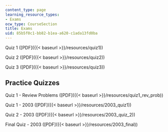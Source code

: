 ```yaml
---
content_type: page
learning_resource_types:
- Exams
ocw_type: CourseSection
title: Exams
uid: 85b5f0c1-bb82-b1ea-a620-c1ada13fd0ba
---
```


Quiz 1 ([PDF]({{< baseurl >}}/resources/quiz1))

Quiz 2 ([PDF]({{< baseurl >}}/resources/quiz2))

Quiz 3 ([PDF]({{< baseurl >}}/resources/quiz3))

Practice Quizzes
----------------

Quiz 1 - Review Problems ([PDF]({{< baseurl >}}/resources/quiz1_rev_prob))

Quiz 1 - 2003 ([PDF]({{< baseurl >}}/resources/2003_quiz1))

Quiz 2 - 2003 ([PDF]({{< baseurl >}}/resources/2003_quiz_2))

Final Quiz - 2003 ([PDF]({{< baseurl >}}/resources/2003_final))